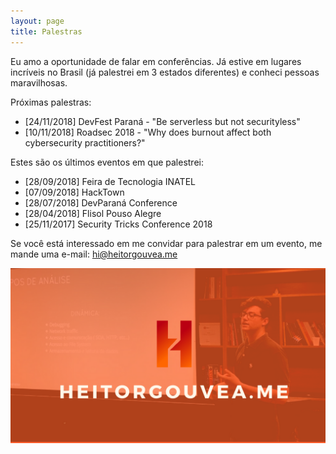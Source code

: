 ```yaml
---
layout: page
title: Palestras
---
```


Eu amo a oportunidade de falar em conferências. Já estive em lugares incríveis no Brasil (já palestrei em 3 estados diferentes) e conheci pessoas maravilhosas.

Próximas palestras:

- [24/11/2018] DevFest Paraná - "Be serverless but not securityless"
- [10/11/2018] Roadsec 2018 - "Why does burnout affect both cybersecurity practitioners?"

Estes são os últimos eventos em que palestrei:

- [28/09/2018] Feira de Tecnologia INATEL
- [07/09/2018] HackTown
- [28/07/2018] DevParaná Conference
- [28/04/2018] Flisol Pouso Alegre
- [25/11/2017] Security Tricks Conference 2018

Se você está interessado em me convidar para palestrar em um evento, me mande uma e-mail: hi@heitorgouvea.me

![](/images/photos/heitor-gouvea.png)
